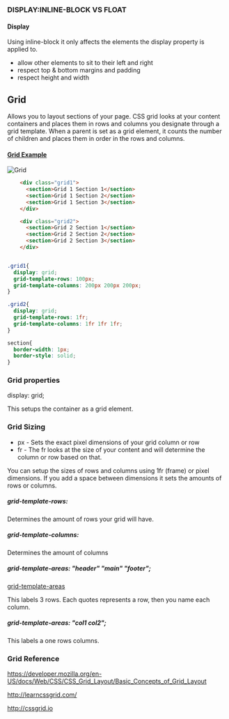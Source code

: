 ### DISPLAY:INLINE-BLOCK VS FLOAT

#### Display

Using inline-block it only affects the elements the display property is applied to.

* allow other elements to sit to their left and right
* respect top & bottom margins and padding
* respect height and width

## Grid

Allows you to layout sections of your page. CSS grid looks at your content containers and places them in rows and columns you designate through a grid template. When a parent is set as a grid element, it counts the number of children and places them in order in the rows and columns.

#### [Grid Example](https://codepen.io/uminteractive/pen/abzWyvV)

![Grid](https://github.com/UMInteractive/Weblab/blob/master/images/grid.jpg)

```HTML
    <div class="grid1">
      <section>Grid 1 Section 1</section>
      <section>Grid 1 Section 2</section>
      <section>Grid 1 Section 3</section>     
    </div>

    <div class="grid2">
      <section>Grid 2 Section 1</section>
      <section>Grid 2 Section 2</section>
      <section>Grid 2 Section 3</section>     
    </div>

```

```CSS

.grid1{
  display: grid;
  grid-template-rows: 100px;
  grid-template-columns: 200px 200px 200px;
}

.grid2{
  display: grid;
  grid-template-rows: 1fr;
  grid-template-columns: 1fr 1fr 1fr;
}

section{
  border-width: 1px;
  border-style: solid;
}
```

### Grid properties

display: grid;

This setups the container as a grid element.

### Grid Sizing

* px - Sets the exact pixel dimensions of your grid column or row
* fr - The fr looks at the size of your content and will determine the column or row based on that.

You can setup the sizes of rows and columns using 1fr (frame) or pixel dimensions. If you add a space between dimensions it sets the amounts of rows or columns.

##### grid-template-rows:
Determines the amount of rows your grid will have.

##### grid-template-columns:
Determines the amount of columns

##### grid-template-areas: "header" "main" "footer";

[grid-template-areas](https://developer.mozilla.org/en-US/docs/Web/CSS/grid-template-areas)

This labels 3 rows. Each quotes represents a row, then you name each column.

##### grid-template-areas: "col1 col2";

This labels a one rows columns.

### Grid Reference

https://developer.mozilla.org/en-US/docs/Web/CSS/CSS_Grid_Layout/Basic_Concepts_of_Grid_Layout

http://learncssgrid.com/

http://cssgrid.io
